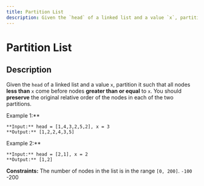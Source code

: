 ```yaml
---
title: Partition List
description: Given the `head` of a linked list and a value `x`, partition it such that all nodes **less than** `x
---
```

# Partition List
## Description
Given the `head` of a linked list and a value `x`, partition it such that all nodes **less than** `x` come before nodes **greater than or equal** to `x`.
You should **preserve** the original relative order of the nodes in each of the two partitions.
 
Example 1:**

```
**Input:** head = [1,4,3,2,5,2], x = 3
**Output:** [1,2,2,4,3,5]
```
Example 2:**
```
**Input:** head = [2,1], x = 2
**Output:** [1,2]
```
 
**Constraints:**
	The number of nodes in the list is in the range `[0, 200]`.
	`-100 
	`-200 

